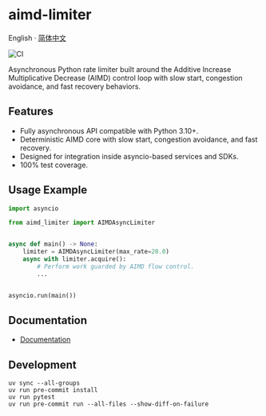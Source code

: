 # aimd-limiter

English · [简体中文](README.zh-CN.md)

![CI](https://github.com/mxcoras/aimd-limiter/actions/workflows/ci-cd.yml/badge.svg)

Asynchronous Python rate limiter built around the Additive Increase Multiplicative Decrease (AIMD) control loop with slow start, congestion avoidance, and fast recovery behaviors.

## Features

- Fully asynchronous API compatible with Python 3.10+.
- Deterministic AIMD core with slow start, congestion avoidance, and fast recovery.
- Designed for integration inside asyncio-based services and SDKs.
- 100% test coverage.

## Usage Example

```python
import asyncio

from aimd_limiter import AIMDAsyncLimiter


async def main() -> None:
    limiter = AIMDAsyncLimiter(max_rate=20.0)
    async with limiter.acquire():
        # Perform work guarded by AIMD flow control.
        ...


asyncio.run(main())
```

## Documentation

- [Documentation](https://mxcoras.github.io/aimd-limiter/)

## Development

```pwsh
uv sync --all-groups
uv run pre-commit install
uv run pytest
uv run pre-commit run --all-files --show-diff-on-failure
```
